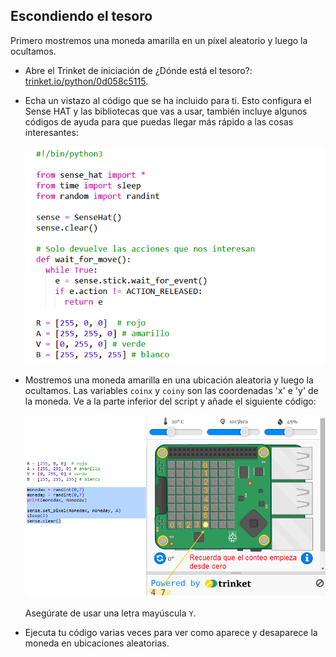 ## Escondiendo el tesoro

Primero mostremos una moneda amarilla en un píxel aleatorio y luego la ocultamos.

+ Abre el Trinket de iniciación de ¿Dónde está el tesoro?: <a href="https://trinket.io/python/0d058c5115" target="_blank">trinket.io/python/0d058c5115</a>.

+ Echa un vistazo al código que se ha incluido para ti. Esto configura el Sense HAT y las bibliotecas que vas a usar, también incluye algunos códigos de ayuda para que puedas llegar más rápido a las cosas interesantes:
    
    ![captura de pantalla](images/treasure-starter.png)

+ Mostremos una moneda amarilla en una ubicación aleatoria y luego la ocultamos. Las variables `coinx` y `coiny` son las coordenadas 'x' e 'y' de la moneda. Ve a la parte inferior del script y añade el siguiente código:
    
    ![captura de pantalla](images/treasure-coin.png)
    
    Asegúrate de usar una letra mayúscula `Y`.

+ Ejecuta tu código varias veces para ver como aparece y desaparece la moneda en ubicaciones aleatorias.
